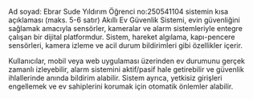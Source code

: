 Ad soyad: Ebrar Sude Yıldırım
Öğrenci no:250541104
sistemin kısa açıklaması (maks. 5-6 satır)
Akıllı Ev Güvenlik Sistemi, evin güvenliğini sağlamak amacıyla sensörler, kameralar ve alarm sistemleriyle entegre çalışan bir dijital platformdur. Sistem, hareket algılama, kapı-pencere sensörleri, kamera izleme ve acil durum bildirimleri gibi özellikler içerir.

Kullanıcılar, mobil veya web uygulaması üzerinden ev durumunu gerçek zamanlı izleyebilir, alarm sistemini aktif/pasif hale getirebilir ve güvenlik ihlallerinde anında bildirim alabilir. Sistem ayrıca, yetkisiz girişleri engellemek ve ev sahiplerini korumak için otomatik önlemler alabilir.
